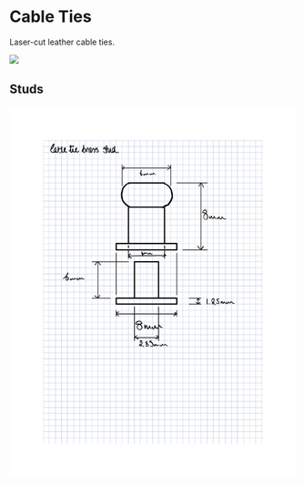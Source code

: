 # Cable Ties

Laser-cut leather cable ties.

![](images/prototype.jpg)

## Studs

![Stud dimensions](images/stud.png)
